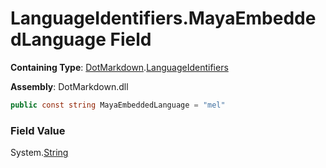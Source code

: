 # LanguageIdentifiers\.MayaEmbeddedLanguage Field

**Containing Type**: [DotMarkdown](../../README.md)\.[LanguageIdentifiers](../README.md)

**Assembly**: DotMarkdown\.dll

```csharp
public const string MayaEmbeddedLanguage = "mel"
```

### Field Value

System\.[String](https://docs.microsoft.com/en-us/dotnet/api/system.string)